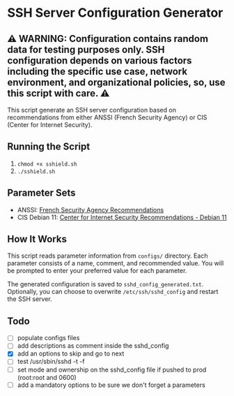 # SSH Server Configuration Generator

⚠️ WARNING: Configuration contains random data for testing purposes only. SSH configuration depends on various factors including the specific use case, network environment, and organizational policies, so, use this script with care. ⚠️
--------

This script generate an SSH server configuration based on recommendations from either ANSSI (French Security Agency) or CIS (Center for Internet Security).

## Running the Script

1. `chmod +x sshield.sh`
2. `./sshield.sh`

## Parameter Sets

- ANSSI: [French Security Agency Recommendations](https://www.ssi.gouv.fr/guide/recommandations-pour-un-usage-securise-dopenssh/)
- CIS Debian 11: [Center for Internet Security Recommendations - Debian 11](https://downloads.cisecurity.org/#/)

## How It Works

This script reads parameter information from `configs/` directory.
Each parameter consists of a name, comment, and recommended value.
You will be prompted to enter your preferred value for each parameter.

The generated configuration is saved to `sshd_config_generated.txt`.
Optionally, you can choose to overwrite `/etc/ssh/sshd_config` and restart the SSH server.

## Todo

- [ ] populate configs files
- [ ] add descriptions as comment inside the sshd_config
- [x] add an options to skip and go to next 
- [ ] test /usr/sbin/sshd -t -f
- [ ] set mode and ownership on the sshd_config file if pushed to prod (root:root and 0600)
- [ ] add a mandatory options to be sure we don't forget a parameters
